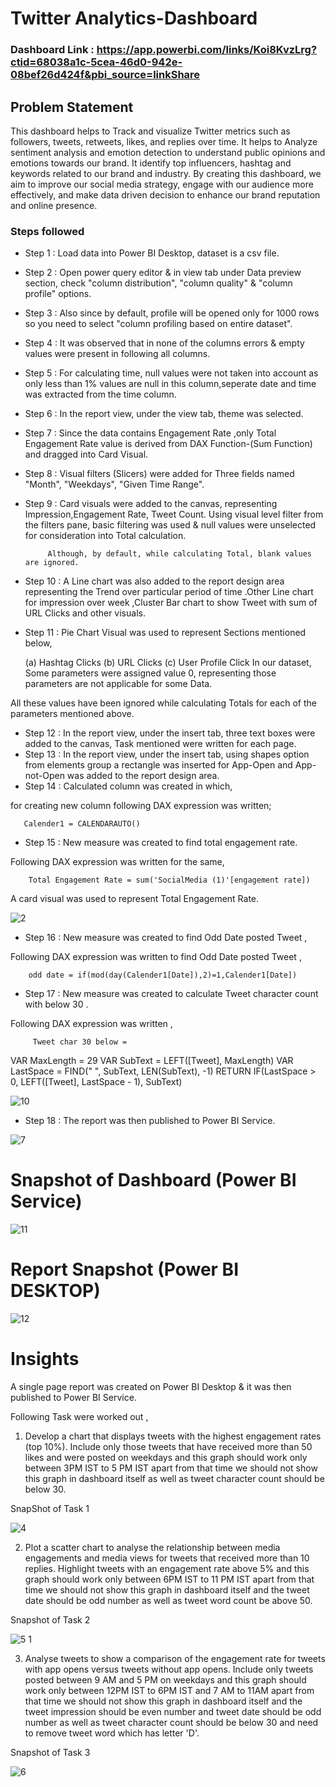 
# Twitter Analytics-Dashboard

### Dashboard Link : https://app.powerbi.com/links/Koi8KvzLrg?ctid=68038a1c-5cea-46d0-942e-08bef26d424f&pbi_source=linkShare

## Problem Statement

This dashboard helps to Track and visualize Twitter metrics such as followers, tweets, retweets, likes, and replies over time. It helps to Analyze sentiment analysis and emotion detection to understand public opinions and emotions towards our brand. It identify top influencers, hashtag and keywords related to our brand and industry. By creating this dashboard, we aim to improve our social media strategy, engage with our audience more effectively, and make data driven decision to enhance our brand reputation and online presence. 

### Steps followed 

- Step 1 : Load data into Power BI Desktop, dataset is a csv file.
- Step 2 : Open power query editor & in view tab under Data preview section, check "column distribution", "column quality" & "column profile" options.
- Step 3 : Also since by default, profile will be opened only for 1000 rows so you need to select "column profiling based on entire dataset".
- Step 4 : It was observed that in none of the columns errors & empty values were present in following all columns.
- Step 5 : For calculating time, null values were not taken into account as only less than 1% values are null in this column,seperate date and time was extracted from the time column.
- Step 6 : In the report view, under the view tab, theme was selected.
- Step 7 : Since the data contains Engagement Rate ,only Total Engagement Rate value is derived from DAX Function-(Sum Function) and dragged into Card Visual. 
- Step 8 : Visual filters (Slicers) were added for Three fields named "Month", "Weekdays", "Given Time Range".
- Step 9 : Card visuals were added to the canvas, representing Impression,Engagement Rate, Tweet Count.
           Using visual level filter from the filters pane, basic filtering was used & null values were unselected for consideration into Total calculation.
           
           Although, by default, while calculating Total, blank values are ignored.
- Step 10 : A Line chart was also added to the report design area representing the Trend over particular period of time .Other Line chart for impression over week ,Cluster Bar chart to show Tweet with sum of URL Clicks and other visuals.
- Step 11 : Pie Chart Visual was used to represent Sections mentioned below,

  (a) Hashtag Clicks
  (b) URL Clicks
  (c) User Profile Click
In our dataset, Some parameters were assigned value 0, representing those parameters are not applicable for some Data.

All these values have been ignored while calculating Totals for each of the parameters mentioned above.

- Step 12 : In the report view, under the insert tab, three text boxes were added to the canvas, Task mentioned were written for each page. 
- Step 13 : In the report view, under the insert tab, using shapes option from elements group a rectangle was inserted for App-Open and App-not-Open was added to the report design area. 
- Step 14 : Calculated column was created in which,

for creating new column following DAX expression was written;
       
       Calender1 = CALENDARAUTO()        

        
- Step 15 : New measure was created to find total engagement rate.

Following DAX expression was written for the same,
        
        Total Engagement Rate = sum('SocialMedia (1)'[engagement rate])

A card visual was used to represent Total Engagement Rate.



![2](https://github.com/user-attachments/assets/90fa855f-fa84-4326-ba57-755504db068c)


        
 - Step 16 : New measure was created to find  Odd Date posted Tweet ,
 
 Following DAX expression was written to find Odd Date posted Tweet ,
 
        odd date = if(mod(day(Calender1[Date]),2)=1,Calender1[Date])
 
 
 
 - Step 17 : New measure was created to calculate Tweet character count with below 30 .
 
 Following DAX expression was written ,
 
         Tweet char 30 below = 
VAR MaxLength = 29
VAR SubText = LEFT([Tweet], MaxLength)
VAR LastSpace = FIND(" ", SubText, LEN(SubText), -1)
RETURN IF(LastSpace > 0, LEFT([Tweet], LastSpace - 1), SubText)
    
 
 
 
 ![10](https://github.com/user-attachments/assets/2bf50ce4-2f36-4e4f-b95a-9351347bf164)
 
 - Step 18 : The report was then published to Power BI Service.
 
 
![7](https://github.com/user-attachments/assets/395898b9-7161-4c7f-9ee9-ac67507375a0)


# Snapshot of Dashboard (Power BI Service)

![11](https://github.com/user-attachments/assets/f9d66b42-de37-4f79-9e2e-e00c6f3ad78d)

 
 # Report Snapshot (Power BI DESKTOP)

 
![12](https://github.com/user-attachments/assets/7f0d9f84-df6d-4b8c-aab0-a355cfc145f7)

# Insights

A single page report was created on Power BI Desktop & it was then published to Power BI Service.

Following Task were worked out ,

1. Develop a chart that displays tweets with the highest engagement rates (top 10%). Include only those tweets that have received more than 50 likes and were posted on weekdays and this graph should work only between 3PM IST to 5 PM IST apart from that time we should not show this graph in dashboard itself as well as tweet character count should be below 30.

SnapShot of Task 1

![4](https://github.com/user-attachments/assets/1a1f0943-7b57-4ecd-a9ca-3438114b0da8)

2. Plot a scatter chart to analyse the relationship between media engagements and media views for tweets that received more than 10 replies. Highlight tweets with an engagement rate above 5% and this graph should work only between 6PM IST to 11 PM IST apart from that time we should not show this graph in dashboard itself and the tweet date should be odd number as well as tweet word count be above 50.

Snapshot of Task 2

![5 1](https://github.com/user-attachments/assets/5fc71164-b4df-4904-8ab7-3d80163637c7)

3. Analyse tweets to show a comparison of the engagement rate for tweets with app opens versus tweets without app opens. Include only tweets posted between 9 AM and 5 PM on weekdays and this graph should work only between 12PM IST to 6PM IST and 7 AM to 11AM apart from that time we should not show this graph in dashboard itself and the tweet impression should be even number and tweet date should be odd number as well as tweet character count should be below 30 and need to remove tweet word which has letter 'D'.

Snapshot of Task 3

![6](https://github.com/user-attachments/assets/34292ce5-f3cf-410c-9bc3-34533203852f)
